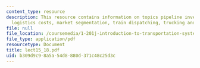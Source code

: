 ```yaml
---
content_type: resource
description: This resource contains information on topics pipeline inventory, total
  logistics costs, market segmentation, train dispatching, trucking and load-screening.
file: null
file_location: /coursemedia/1-201j-introduction-to-transportation-systems-fall-2006/b309d9c98a5a54d8880d371c48c25d3c_lect15_18.pdf
file_type: application/pdf
resourcetype: Document
title: lect15_18.pdf
uid: b309d9c9-8a5a-54d8-880d-371c48c25d3c
---
```

